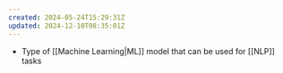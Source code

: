 ```yaml
---
created: 2024-05-24T15:29:31Z
updated: 2024-12-10T08:35:01Z
---
```

- Type of [[Machine Learning|ML]] model that can be used for [[NLP]] tasks